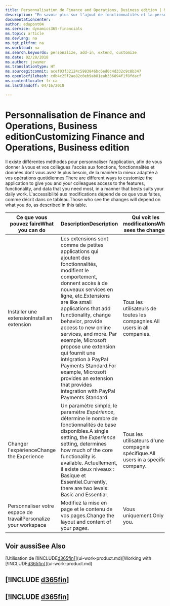 ```yaml
---
title: Personnalisation de Finance and Operations, Business edition | Microsoft Docs
description: "En savoir plus sur l'ajout de fonctionnalités et la personnalisation de Finance and Operations, Business edition."
documentationcenter: 
author: edupont04
ms.service: dynamics365-financials
ms.topic: article
ms.devlang: na
ms.tgt_pltfrm: na
ms.workload: na
ms.search.keywords: personalize, add-in, extend, customize
ms.date: 02/28/2018
ms.author: jswymer
ms.translationtype: HT
ms.sourcegitcommit: acef03f32124c5983846bc6ed0c4d332c9c8b347
ms.openlocfilehash: cdb4c25f2ae82c0eb9ab81eab336894f1f8fdacf
ms.contentlocale: fr-ca
ms.lasthandoff: 04/16/2018

---
```

# <a name="customizing-finance-and-operations-business-edition"></a><span data-ttu-id="01c29-103">Personnalisation de Finance and Operations, Business edition</span><span class="sxs-lookup"><span data-stu-id="01c29-103">Customizing Finance and Operations, Business edition</span></span>
<!--NAV # Customizing Dynamics NAV -->
<span data-ttu-id="01c29-104">Il existe différentes méthodes pour personnaliser l'application, afin de vous donner à vous et vos collègues l'accès aux fonctions, fonctionnalités et données dont vous avez le plus besoin, de la manière la mieux adaptée à vos opérations quotidiennes.</span><span class="sxs-lookup"><span data-stu-id="01c29-104">There are different ways to customize the application to give you and your colleagues access to the features, functionality, and data that you need most, in a manner that bests suits your daily work.</span></span> <span data-ttu-id="01c29-105">L'accessibilité aux modifications dépend de ce que vous faites, comme décrit dans ce tableau.</span><span class="sxs-lookup"><span data-stu-id="01c29-105">Those who see the changes will depend on what you do, as described in this table.</span></span>


|      <span data-ttu-id="01c29-106">Ce que vous pouvez faire</span><span class="sxs-lookup"><span data-stu-id="01c29-106">What you can do</span></span>       |                                                                                                              <span data-ttu-id="01c29-107">Description</span><span class="sxs-lookup"><span data-stu-id="01c29-107">Description</span></span>                                                                                                               |       <span data-ttu-id="01c29-108">Qui voit les modifications</span><span class="sxs-lookup"><span data-stu-id="01c29-108">Who sees the changes</span></span>       |                                       <span data-ttu-id="01c29-109">Plus d'informations</span><span class="sxs-lookup"><span data-stu-id="01c29-109">More information</span></span>                                       |
|----------------------------|----------------------------------------------------------------------------------------------------------------------------------------------------------------------------------------------------------------------------------------|----------------------------------|----------------------------------------------------------------------------------------------|
|    <span data-ttu-id="01c29-110">Installer une extension</span><span class="sxs-lookup"><span data-stu-id="01c29-110">Install an extension</span></span>    | <span data-ttu-id="01c29-111">Les extensions sont comme de petites applications qui ajoutent des fonctionnalités, modifient le comportement, donnent accès à de nouveaux services en ligne, etc.</span><span class="sxs-lookup"><span data-stu-id="01c29-111">Extensions are like small applications that add functionality, change behavior, provide access to new online services, and more.</span></span> <span data-ttu-id="01c29-112">Par exemple, Microsoft propose une extension qui fournit une intégration à PayPal Payments Standard.</span><span class="sxs-lookup"><span data-stu-id="01c29-112">For example, Microsoft provides an extension that provides integration with PayPal Payments Standard.</span></span> |   <span data-ttu-id="01c29-113">Tous les utilisateurs de toutes les compagnies.</span><span class="sxs-lookup"><span data-stu-id="01c29-113">All users in all companies.</span></span>    |                       [<span data-ttu-id="01c29-114">Personnalisation à l'aide d'extensions</span><span class="sxs-lookup"><span data-stu-id="01c29-114">Customizing Using Extensions</span></span>](ui-extensions.md)                       |
|   <span data-ttu-id="01c29-115">Changer l'expérience</span><span class="sxs-lookup"><span data-stu-id="01c29-115">Change the Experience</span></span>    |                                     <span data-ttu-id="01c29-116">Un paramètre simple, le paramètre *Expérience*, détermine le nombre de fonctionnalités de base disponibles.</span><span class="sxs-lookup"><span data-stu-id="01c29-116">A single setting, the *Experience* setting, determines how much of the core functionality is available.</span></span> <span data-ttu-id="01c29-117">Actuellement, il existe deux niveaux : Basique et Essentiel.</span><span class="sxs-lookup"><span data-stu-id="01c29-117">Currently, there are two levels: Basic and Essential.</span></span>                                      | <span data-ttu-id="01c29-118">Tous les utilisateurs d'une compagnie spécifique.</span><span class="sxs-lookup"><span data-stu-id="01c29-118">All users in a specific company.</span></span> | <span data-ttu-id="01c29-119">[Personnalisation de votre expérience [!INCLUDE[d365fin](includes/d365fin_md.md)]](ui-experiences.md)</span><span class="sxs-lookup"><span data-stu-id="01c29-119">[Customizing Your [!INCLUDE[d365fin](includes/d365fin_md.md)] Experience](ui-experiences.md)</span></span> |
| <span data-ttu-id="01c29-120">Personnaliser votre espace de travail</span><span class="sxs-lookup"><span data-stu-id="01c29-120">Personalize your workspace</span></span> |                                                                                              <span data-ttu-id="01c29-121">Modifiez la mise en page et le contenu de vos pages.</span><span class="sxs-lookup"><span data-stu-id="01c29-121">Change the layout and content of your pages.</span></span>                                                                                              |            <span data-ttu-id="01c29-122">Vous uniquement.</span><span class="sxs-lookup"><span data-stu-id="01c29-122">Only you.</span></span>             |                  [<span data-ttu-id="01c29-123">Personnalisation de votre espace de travail</span><span class="sxs-lookup"><span data-stu-id="01c29-123">Personalizing Your Workspace</span></span>](ui-personalization-user.md)                  |

## <a name="see-also"></a><span data-ttu-id="01c29-124">Voir aussi</span><span class="sxs-lookup"><span data-stu-id="01c29-124">See Also</span></span>
<span data-ttu-id="01c29-125">[Utilisation de [!INCLUDE[d365fin](includes/d365fin_md.md)]](ui-work-product.md)</span><span class="sxs-lookup"><span data-stu-id="01c29-125">[Working with [!INCLUDE[d365fin](includes/d365fin_md.md)]](ui-work-product.md)</span></span>  

## [!INCLUDE [d365fin](includes/free_trial_md.md)]  
## [!INCLUDE [d365fin](includes/training_link_md.md)]

